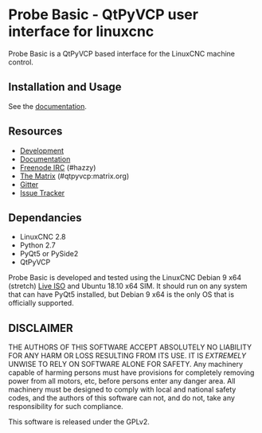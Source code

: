 # Probe Basic - QtPyVCP user interface for linuxcnc

Probe Basic is a QtPyVCP based interface for the LinuxCNC machine control.

## Installation and Usage

See the [documentation](https://kcjengr.github.io/qtpyvcp/).


## Resources

* [Development](https://github.com/kcjengr/probe_basic/)
* [Documentation](https://kcjengr.github.io/qtpyvcp/)
* [Freenode IRC](http://webchat.freenode.net/?channels=%23hazzy) (#hazzy)
* [The Matrix](https://riot.im/app/#/room/#qtpyvcp:matrix.org) (#qtpyvcp:matrix.org)
* [Gitter](https://gitter.im/KurtJacobson/hazzy)
* [Issue Tracker](https://github.com/kcjengr/probe_basic/issues)


## Dependancies

* LinuxCNC 2.8
* Python 2.7
* PyQt5 or PySide2
* QtPyVCP

Probe Basic is developed and tested using the LinuxCNC Debian 9 x64 (stretch)
[Live ISO](http://www.linuxcnc.org/testing-stretch-rtpreempt/) and Ubuntu 18.10 x64 SIM. It should run
on any system that can have PyQt5 installed, but Debian 9 x64 is the only OS
that is officially supported.


## DISCLAIMER

THE AUTHORS OF THIS SOFTWARE ACCEPT ABSOLUTELY NO LIABILITY FOR
ANY HARM OR LOSS RESULTING FROM ITS USE.  IT IS _EXTREMELY_ UNWISE
TO RELY ON SOFTWARE ALONE FOR SAFETY.  Any machinery capable of
harming persons must have provisions for completely removing power
from all motors, etc, before persons enter any danger area.  All
machinery must be designed to comply with local and national safety
codes, and the authors of this software can not, and do not, take
any responsibility for such compliance.

This software is released under the GPLv2.